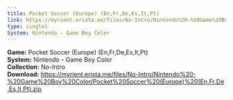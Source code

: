 ```yaml
---
title: Pocket Soccer (Europe) (En,Fr,De,Es,It,Pt)
link: https://myrient.erista.me/files/No-Intro/Nintendo%20-%20Game%20Boy%20Color/Pocket%20Soccer%20(Europe)%20(En,Fr,De,Es,It,Pt).zip
type: single1
System: Nintendo - Game Boy Color
---
```

<b>Game:</b> Pocket Soccer (Europe) (En,Fr,De,Es,It,Pt)<br>
<b>System:</b> Nintendo - Game Boy Color<br>
<b>Collection:</b> No-Intro<br>
<b>Download:</b> https://myrient.erista.me/files/No-Intro/Nintendo%20-%20Game%20Boy%20Color/Pocket%20Soccer%20(Europe)%20(En,Fr,De,Es,It,Pt).zip